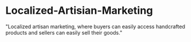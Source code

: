 # Localized-Artisian-Marketing
"Localized artisan marketing, where buyers can easily access handcrafted products and sellers can easily sell their goods."
